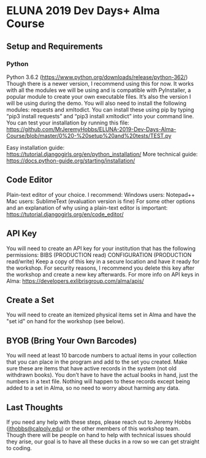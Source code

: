 # ELUNA 2019 Dev Days+ Alma Course

## Setup and Requirements
### Python
Python 3.6.2 (https://www.python.org/downloads/release/python-362/)
Though there is a newer version, I recommend using this for now. It works with all the modules we will be using and is compatible with PyInstaller, a popular module to create your own executable files. It’s also the version I will be using during the demo.
You will also need to install the following modules: requests and xmltodict.
You can install these using pip by typing “pip3 install requests” and “pip3 install xmltodict” into your command line.
You can test your installation by running this file: https://github.com/MrJeremyHobbs/ELUNA-2019-Dev-Days-Alma-Course/blob/master/0%20-%20setup%20and%20tests/TEST.py

Easy installation guide: https://tutorial.djangogirls.org/en/python_installation/
More technical guide: https://docs.python-guide.org/starting/installation/

## Code Editor
Plain-text editor of your choice. 
I recommend:
Windows users:  Notepad++
Mac users: SublimeText (evaluation version is fine)
For some other options and an explanation of why using a plain-text editor is important: https://tutorial.djangogirls.org/en/code_editor/

## API Key
You will need to create an API key for your institution that has the following permissions:
BIBS (PRODUCTION read)
CONFIGURATION (PRODUCTION read/write)
Keep a copy of this key in a secure location and have it ready for the workshop.
For security reasons, I recommend you delete this key after the workshop and create a new key afterwards.
For more info on API keys in Alma: https://developers.exlibrisgroup.com/alma/apis/

## Create a Set
You will need to create an itemized physical items set in Alma and have the "set id" on hand for the workshop (see below).
 
## BYOB (Bring Your Own Barcodes)
You will need at least 10 barcode numbers to actual items in your collection that you can place in the program and add to the set you created. Make sure these are items that have active records in the system (not old withdrawn books). 
You don’t have to have the actual books in hand, just the numbers in a text file. 
Nothing will happen to these records except being added to a set in Alma, so no need to worry about harming any data.

## Last Thoughts
If you need any help with these steps, please reach out to Jeremy Hobbs (jthobbs@calpoly.edu) or the other members of this workshop team.
Though there will be people on hand to help with technical issues should they arise, our goal is to have all these ducks in a row so we can get straight to coding.
